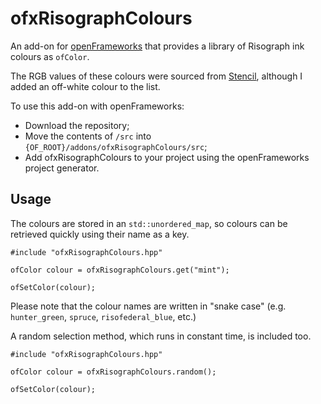 # ofxRisographColours

An add-on for [openFrameworks](https://github.com/openframeworks/openFrameworks) that provides a library of Risograph ink colours as `ofColor`.

The RGB values of these colours were sourced from [Stencil](http://stencil.wiki/colors), although I added an off-white colour to the list.

To use this add-on with openFrameworks:
  - Download the repository;
  - Move the contents of `/src` into `{OF_ROOT}/addons/ofxRisographColours/src`;
  - Add ofxRisographColours to your project using the openFrameworks project generator.
  
## Usage

The colours are stored in an `std::unordered_map`, so colours can be retrieved quickly using their name as a key.

```
#include "ofxRisographColours.hpp"

ofColor colour = ofxRisographColours.get("mint");

ofSetColor(colour);
```

Please note that the colour names are written in "snake case" (e.g. `hunter_green`, `spruce`, `risofederal_blue`, etc.)

A random selection method, which runs in constant time, is included too.

```
#include "ofxRisographColours.hpp"

ofColor colour = ofxRisographColours.random();

ofSetColor(colour);
```
